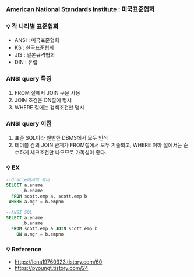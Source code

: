 ### American National Standards Institute : 미국표준협회

### 💡 각 나라별 표준협회
- ANSI : 미국표준협회
- KS : 한국표준협회
- JIS : 일본규격협회
- DIN : 유럽

### ANSI query 특징

1. FROM 절에서 JOIN 구문 사용
2. JOIN 조건은 ON절에 명시
3. WHERE 절에는 검색조건만 명시

### ANSI query 이점

1. 표준 SQL이라 웬만한 DBMS에서 모두 인식
2. 테이블 간의 JOIN 관계가 FROM절에서 모두 기술되고, WHERE 이하 절에서는 순수하게 체크조건만 나오므로 가독성이 좋다.

### 💡 EX

```sql
--Oracle에서의 쿼리
SELECT a.ename
      ,b.ename
  FROM scott.emp a, scott.emp b
 WHERE a.mgr = b.empno
    
--ANSI SQL
SELECT a.ename
      ,b.ename
  FROM scott.emp a JOIN scott.emp b
    ON a.mgr = b.empno
```

### 💡 Reference

- https://lena19760323.tistory.com/60
- https://pyoungt.tistory.com/24